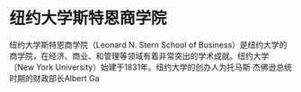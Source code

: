 # 纽约大学斯特恩商学院

纽约大学斯特恩商学院（Leonard N. Stern School of Business）是纽约大学的商学院，在经济、商业、和管理等领域有着非常突出的学术成就。纽约大学（New York University）始建于1831年。纽约大学的创办人为托马斯·杰佛逊总统时期的财政部长Albert Ga